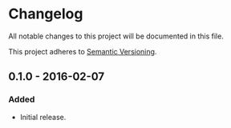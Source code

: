 # Changelog

All notable changes to this project will be documented in this file.

This project adheres to [Semantic Versioning](http://semver.org/).

## 0.1.0 - 2016-02-07

### Added
- Initial release.
